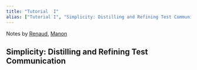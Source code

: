 ```yaml
---
title: "Tutorial  I"
alias: ["Tutorial I", "Simplicity: Distilling and Refining Test Communication"]
---
```


Notes by [Renaud](people/Renaud.md), [Manon](Manon)

## Simplicity: Distilling and Refining Test Communication